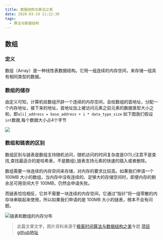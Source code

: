 ```yaml
---
title: 数据结构与算法之美
date: 2020-03-19 11:22:30
tags:
  - 算法与数据结构
---
```

## 数组
### 定义
数组（Array）是一种线性表数据结构。它用一组连续的内存空间，来存储一组具有相同类型的数据。
### 数组的储存
由定义可知，计算机给数组开辟一个连续的内存空间，会给数组的首地址，分配一个内存地址，接下来的地址，首地址加上被访问元素之前元素的数据类型大小之和，即`a[i]_address = base_address + i * data_type_size` 如下图我们假设`int`数据,每个数据大小占4个字节

![](http://blogimage.lemonlife.top/202003191137_954.png?/)
### 数组和链表的区别
数组区别与链表是数组支持随机访问，随机访问的时间复杂度是O(1);(注意不是查找,查找最适合的是哈希表，不是数组),链表支持元素的快速的插入或者删除。

数组需要一块连续的内存空间来存储，对内存的要求比较高。如果我们申请一个 100MB 大小的数组，当内存中没有连续的、足够大的存储空间时，即便内存的剩余总可用空间大于 100MB，仍然会申请失败。

而链表恰恰相反，它并不需要一块连续的内存空间，它通过“指针”将一组零散的内存块串联起来使用，所以如果我们申请的是 100MB 大小的链表，根本不会有问题。

![链表和数组的内存分布](http://blogimage.lemonlife.top/202003191427_188.png?/)

> 此篇文章文字，图片资料来源于[极客时间算法与数据结构之美](https://time.geekbang.org/column/intro/126)专题
> [项目github地址](https://github.com/wangzheng0822/algo)

